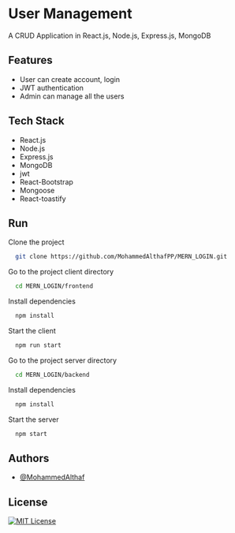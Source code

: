
# User Management

A CRUD Application in React.js, Node.js, Express.js, MongoDB




## Features

- User can create account, login
- JWT authentication
- Admin can manage all the users


## Tech Stack

- React.js
- Node.js
- Express.js
- MongoDB
- jwt
- React-Bootstrap
- Mongoose
- React-toastify


## Run 

Clone the project

```bash
  git clone https://github.com/MohammedAlthafPP/MERN_LOGIN.git
```

Go to the project client directory

```bash
  cd MERN_LOGIN/frontend
```

Install dependencies

```bash
  npm install
```

Start the client

```bash
  npm run start
```


Go to the project server directory

```bash
  cd MERN_LOGIN/backend
```

Install dependencies

```bash
  npm install
```

Start the server

```bash
  npm start
```


## Authors

- [@MohammedAlthaf](https://github.com/MohammedAlthafPP)


## License

[![MIT License](https://img.shields.io/badge/License-MIT-green.svg)](https://choosealicense.com/licenses/mit/)
